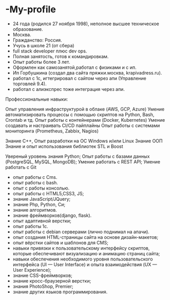 # -My-profile
- 24 года (родился 27 ноября 1998), неполное высшее техническое образование.
- Москва.
- Гражданство: Россия.
- Учусь в школе 21 (от сбера)
- full stack developer плюс dev ops.
- Полная занятость, готов к командировкам.
- Опыт работы более 3 лет.
- Оформлен как самозанятой,работал с физиками и с ип.
- Ип Горбушкина (создал два сайта пряжки.москва, krapivadress.ru).
- работал с 1с, игтегрировал с сайтом через апи (Управление торговлей 9.4).
- работал с алиэкспрес тоже интеграция через апи.


Профессиональные навыки:

Опыт управления инфраструктурой в облаке (AWS, GCP, Azure)
Умение автоматизировать процессы с помощью скриптов на Python, Bash, Crontab и тд.
Опыт работы с контейнерами (Docker, Kubernetes)
Умение создавать и настраивать CI/CD пайплайны
Опыт работы с системами мониторинга (Prometheus, Zabbix, Nagios)


Знание С++, Опыт разработки на ОС Windows и/или Linux
Знание ООП
Знание и опыт использования библиотек STL и Boost

Увереный уровень знания Python;
Опыт работы с базами данных (PostgreSQL, MySQL, MongoDB);
Умение работать с REST API;
Умение работать с Git

- опыт работы с Cms.
- опыт работы с bash.
- опыт с работы консолью.
- опыт работы с HTML5,CSS3, JS;
- знание JavaScript/JQuery;
- знание Php, Python, Си;
- знание алгоритмов.
- знание фреймворков(django, flask).
- опыт адаптивной верстки;
- опыт работы 1с.
- опыт работы с debian серверами (лично поднимал на апачи).
- опыт создания HTML-страницы сайта на основе дизайн-макетов;
- опыт вёрстки сайтов и шаблонов для CMS;
- навыки привязки к пользовательскому интерфейсу скриптов, которые обеспечивают визуализацию и анимацию страниц сайта;
- навыки обеспечения необходимого уровня пользовательского интерфейса (UI — User Interface) и опыта взаимодействия (UX — User Experience);
- знание CSS-фреймворков; 
- знание кросс-браузерной верстки;
- знания PhotoShop, Premier;
- знание других языков программирования.
